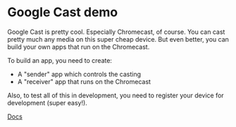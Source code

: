 # Google Cast demo

Google Cast is pretty cool. Especially Chromecast, of course. You can cast pretty much any media 
on this super cheap device. But even better, you can build your own apps that run on the Chromecast.

To build an app, you need to create:

- A "sender" app which controls the casting
- A "receiver" app that runs on the Chromecast

Also, to test all of this in development, you need to register your device for development (super easy!).

[Docs](https://developers.google.com/cast/docs/developers)